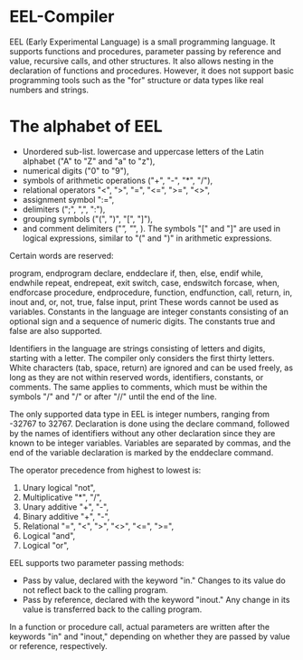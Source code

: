 # EEL-Compiler

EEL (Early Experimental Language) is a small programming language. It supports functions and procedures, parameter passing by reference and value, recursive calls, and other structures. It also allows nesting in the declaration of functions and procedures. However, it does not support basic programming tools such as the "for" structure or data types like real numbers and strings.

# The alphabet of EEL 

* Unordered sub-list. lowercase and uppercase letters of the Latin alphabet ("A" to "Z" and "a" to "z"),
* numerical digits ("0" to "9"),
* symbols of arithmetic operations ("+", "-", "*", "/"),
* relational operators "<", ">", "=", "<=", ">=", "<>",
* assignment symbol ":=",
* delimiters (";", ",", ":"),
* grouping symbols ("(", ")", "[", "]"),
* and comment delimiters ("*", "*", \).
The symbols "[" and "]" are used in logical expressions, similar to "(" and ")" in arithmetic expressions.

Certain words are reserved:

program, endprogram
declare, enddeclare
if, then, else, endif
while, endwhile
repeat, endrepeat, exit
switch, case, endswitch
forcase, when, endforcase
procedure, endprocedure, function, endfunction, call, return, in, inout
and, or, not, true, false
input, print
These words cannot be used as variables. Constants in the language are integer constants consisting of an optional sign and a sequence of numeric digits. The constants true and false are also supported.

Identifiers in the language are strings consisting of letters and digits, starting with a letter. The compiler only considers the first thirty letters. White characters (tab, space, return) are ignored and can be used freely, as long as they are not within reserved words, identifiers, constants, or comments. The same applies to comments, which must be within the symbols "/" and "/" or after "//" until the end of the line.

The only supported data type in EEL is integer numbers, ranging from -32767 to 32767. Declaration is done using the declare command, followed by the names of identifiers without any other declaration since they are known to be integer variables. Variables are separated by commas, and the end of the variable declaration is marked by the enddeclare command.

The operator precedence from highest to lowest is:

1. Unary logical "not", <br />
2. Multiplicative "*", "/", <br />
3. Unary additive "+", "-", <br />
4. Binary additive "+", "-", <br />
5. Relational "=", "<", ">", "<>", "<=", ">=", <br />
6. Logical "and", <br />
7. Logical "or", <br />

EEL supports two parameter passing methods:

* Pass by value, declared with the keyword "in." Changes to its value do not reflect back to the calling program.
* Pass by reference, declared with the keyword "inout." Any change in its value is transferred back to the calling program.

In a function or procedure call, actual parameters are written after the keywords "in" and "inout," depending on whether they are passed by value or reference, respectively.
